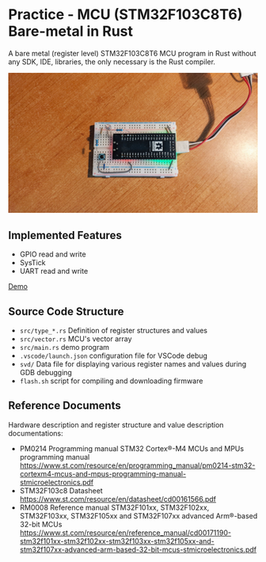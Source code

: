 # Practice - MCU (STM32F103C8T6) Bare-metal in Rust

A bare metal (register level) STM32F103C8T6 MCU program in Rust without any SDK, IDE, libraries, the only necessary is the Rust compiler.

![stm32f103 rust bare-metal](images/stm32f103-title.jpg)

## Implemented Features

- GPIO read and write
- SysTick
- UART read and write

[Demo](https://user-images.githubusercontent.com/394223/201260032-29f48a6d-eabd-4531-9e00-344b9ef80781.mp4)

## Source Code Structure

- `src/type_*.rs` Definition of register structures and values
- `src/vector.rs` MCU's vector array
- `src/main.rs` demo program
- `.vscode/launch.json` configuration file for VSCode debug
- `svd/` Data file for displaying various register names and values during GDB debugging
- `flash.sh` script for compiling and downloading firmware

## Reference Documents

Hardware description and register structure and value description documentations:

- PM0214 Programming manual
  STM32 Cortex®-M4 MCUs and MPUs programming manual
  https://www.st.com/resource/en/programming_manual/pm0214-stm32-cortexm4-mcus-and-mpus-programming-manual-stmicroelectronics.pdf
- STM32F103c8 Datasheet
  https://www.st.com/resource/en/datasheet/cd00161566.pdf
- RM0008 Reference manual
  STM32F101xx, STM32F102xx, STM32F103xx, STM32F105xx and
  STM32F107xx advanced Arm®-based 32-bit MCUs
  https://www.st.com/resource/en/reference_manual/cd00171190-stm32f101xx-stm32f102xx-stm32f103xx-stm32f105xx-and-stm32f107xx-advanced-arm-based-32-bit-mcus-stmicroelectronics.pdf
